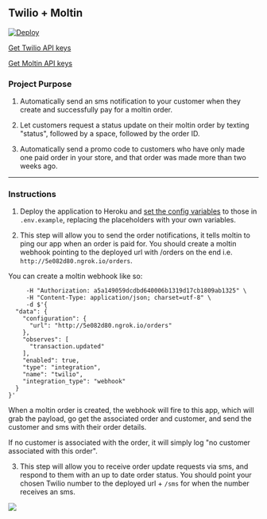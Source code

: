 ## Twilio + Moltin

[![Deploy](https://www.herokucdn.com/deploy/button.svg)](https://heroku.com/deploy)

[Get Twilio API keys](https://www.twilio.com/try-twilio)

[Get Moltin API keys](https://dashboard.moltin.com/signup)

### Project Purpose

1. Automatically send an sms notification to your customer when they create and successfully pay for a moltin order.

2. Let customers request a status update on their moltin order by texting "status", followed by a space, followed by the order ID.

3. Automatically send a promo code to customers who have only made one paid order in your store, and that order was made more than two weeks ago.

---

### Instructions

1. Deploy the application to Heroku and [set the config variables](https://devcenter.heroku.com/articles/config-vars) to those in `.env.example`, replacing the placeholders with your own variables.

2. This step will allow you to send the order notifications, it tells moltin to ping our app when an order is paid for. You should create a moltin webhook pointing to the deployed url with /orders on the end i.e. `http://5e082d80.ngrok.io/orders`.

You can create a moltin webhook like so:

```curl -X "POST" "https://api.moltin.com/v2/integrations" \
     -H "Authorization: a5a149059dcdbd640006b1319d17cb1809ab1325" \
     -H "Content-Type: application/json; charset=utf-8" \
     -d $'{
  "data": {
    "configuration": {
      "url": "http://5e082d80.ngrok.io/orders"
    },
    "observes": [
      "transaction.updated"
    ],
    "enabled": true,
    "type": "integration",
    "name": "twilio",
    "integration_type": "webhook"
  }
}'
```

When a moltin order is created, the webhook will fire to this app, which will grab the payload, go get the associated order and customer, and send the customer and sms with their order details.

If no customer is associated with the order, it will simply log "no customer associated with this order".

3. This step will allow you to receive order update requests via sms, and respond to them with an up to date order status. You should point your chosen Twilio number to the deployed url + `/sms` for when the number receives an sms.

![](https://media.giphy.com/media/3ohhwGpIOhPtQ5kALu/giphy.gif)